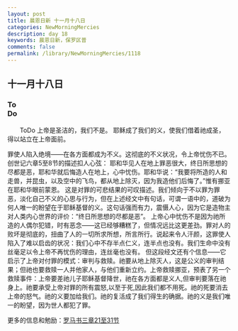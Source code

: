 ```yaml
---
layout: post
title: 晨恩日新 十一月十八日
categories: NewMorningMercies
description: day 18
keywords: 晨恩日新，保罗区普
comments: false
permalink: /library/NewMorningMercies/1118
---
```


## 十一月十八日

### To <br> Do

&emsp;&emsp;ToDo
上帝是圣洁的，我们不是。
耶稣成了我们的义，使我们借着祂成圣，
得以站立在上帝面前。
 
罪使人陷入绝境——在各方面都成为不义。这彻底的不义状况，令上帝忧伤不已。创世记六章5至8节的描述扣人心弦：
耶和华见人在地上罪恶很大，终日所思想的尽都是恶，耶和华就后悔造人在地上，心中忧伤。耶和华说：“我要将所造的人和走兽，并昆虫，以及空中的飞鸟，都从地上除灭，因为我造他们后悔了。”惟有挪亚在耶和华眼前蒙恩。
这是对罪的可悲结果的可叹描述。我们倾向于不以罪为罪恶，淡化自己不义的心思与行为，但在上述经文中有句话，可谓一语中的，道破为何人唯一的盼望在于耶稣基督的义。这句话强而有力，震慑人心，因为它是造物主对人类内心世界的评价：“终日所思想的尽都是恶”。
上帝心中忧伤不是因为祂所造的人偶尔犯错，时有恶念——这已经够糟糕了，但情况远比这更差劲。罪对人的败坏是彻底的，扭曲了人的一切所求所想，所言所行。说起来令人汗颜，这罪使人陷入了难以启齿的状况：我们心中不存半点仁义，连半点也没有。我们生命中没有丝毫足以令上帝不再忧伤的理由，连丝毫也没有。
但这段经文还有个信息——它启示了上帝对付罪的模式：审判与救赎。祂要从地上除灭人，这是公义的审判结果；但祂也要救赎一人并他家人，与他们重新立约。上帝救赎挪亚，预表了另一个救赎事件：上帝要差祂儿子耶稣基督降世，祂在各方面都是义人,但审判要落在祂身上。祂要承受上帝对罪的所有震怒,以至于死,因此我们都不用死。祂的死要消去上帝的怒气。祂的义要加给我们。祂的复活成了我们得生的确据。祂的义是我们唯一的盼望，因为世人都犯了罪。

更多的信息和勉励：[罗马书三章21至31节]()
